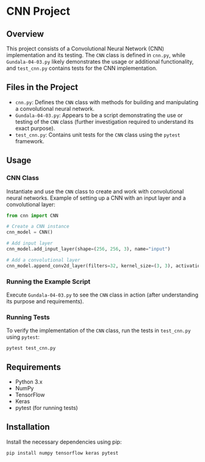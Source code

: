 
# CNN Project

## Overview
This project consists of a Convolutional Neural Network (CNN) implementation and its testing. The `CNN` class is defined in `cnn.py`, while `Gundala-04-03.py` likely demonstrates the usage or additional functionality, and `test_cnn.py` contains tests for the CNN implementation.

## Files in the Project
- `cnn.py`: Defines the `CNN` class with methods for building and manipulating a convolutional neural network.
- `Gundala-04-03.py`: Appears to be a script demonstrating the use or testing of the `CNN` class (further investigation required to understand its exact purpose).
- `test_cnn.py`: Contains unit tests for the `CNN` class using the `pytest` framework.

## Usage
### CNN Class
Instantiate and use the `CNN` class to create and work with convolutional neural networks. Example of setting up a CNN with an input layer and a convolutional layer:

```python
from cnn import CNN

# Create a CNN instance
cnn_model = CNN()

# Add input layer
cnn_model.add_input_layer(shape=(256, 256, 3), name="input")

# Add a convolutional layer
cnn_model.append_conv2d_layer(filters=32, kernel_size=(3, 3), activation='relu', name="conv1")
```

### Running the Example Script
Execute `Gundala-04-03.py` to see the `CNN` class in action (after understanding its purpose and requirements).

### Running Tests
To verify the implementation of the `CNN` class, run the tests in `test_cnn.py` using `pytest`:

```shell
pytest test_cnn.py
```

## Requirements
- Python 3.x
- NumPy
- TensorFlow
- Keras
- pytest (for running tests)

## Installation
Install the necessary dependencies using pip:

```shell
pip install numpy tensorflow keras pytest
```

